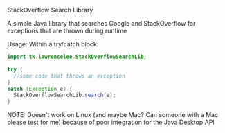 StackOverflow Search Library

A simple Java library that searches Google and StackOverflow for exceptions that are thrown during runtime

Usage: Within a try/catch block:

```java
import tk.lawrencelee.StackOverflowSearchLib;
```
```java
try {
  //some code that throws an exception
}
catch (Exception e) {
  StackOverflowSearchLib.search(e);
}
```
NOTE: Doesn't work on Linux (and maybe Mac? Can someone with a Mac please test for me) because of poor integration for the Java Desktop API

